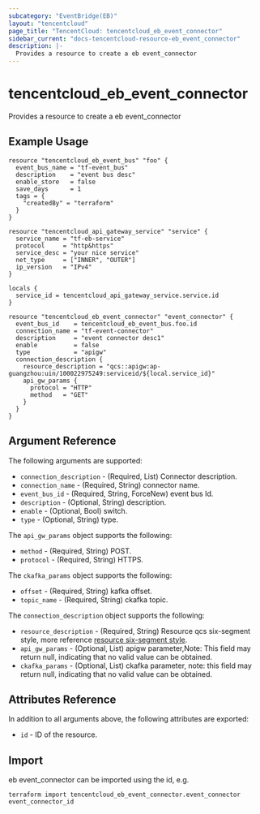 ```yaml
---
subcategory: "EventBridge(EB)"
layout: "tencentcloud"
page_title: "TencentCloud: tencentcloud_eb_event_connector"
sidebar_current: "docs-tencentcloud-resource-eb_event_connector"
description: |-
  Provides a resource to create a eb event_connector
---
```


# tencentcloud_eb_event_connector

Provides a resource to create a eb event_connector

## Example Usage

```hcl
resource "tencentcloud_eb_event_bus" "foo" {
  event_bus_name = "tf-event_bus"
  description    = "event bus desc"
  enable_store   = false
  save_days      = 1
  tags = {
    "createdBy" = "terraform"
  }
}

resource "tencentcloud_api_gateway_service" "service" {
  service_name = "tf-eb-service"
  protocol     = "http&https"
  service_desc = "your nice service"
  net_type     = ["INNER", "OUTER"]
  ip_version   = "IPv4"
}

locals {
  service_id = tencentcloud_api_gateway_service.service.id
}

resource "tencentcloud_eb_event_connector" "event_connector" {
  event_bus_id    = tencentcloud_eb_event_bus.foo.id
  connection_name = "tf-event-connector"
  description     = "event connector desc1"
  enable          = false
  type            = "apigw"
  connection_description {
    resource_description = "qcs::apigw:ap-guangzhou:uin/100022975249:serviceid/${local.service_id}"
    api_gw_params {
      protocol = "HTTP"
      method   = "GET"
    }
  }
}
```

## Argument Reference

The following arguments are supported:

* `connection_description` - (Required, List) Connector description.
* `connection_name` - (Required, String) connector name.
* `event_bus_id` - (Required, String, ForceNew) event bus Id.
* `description` - (Optional, String) description.
* `enable` - (Optional, Bool) switch.
* `type` - (Optional, String) type.

The `api_gw_params` object supports the following:

* `method` - (Required, String) POST.
* `protocol` - (Required, String) HTTPS.

The `ckafka_params` object supports the following:

* `offset` - (Required, String) kafka offset.
* `topic_name` - (Required, String) ckafka  topic.

The `connection_description` object supports the following:

* `resource_description` - (Required, String) Resource qcs six-segment style, more reference [resource six-segment style](https://cloud.tencent.com/document/product/598/10606).
* `api_gw_params` - (Optional, List) apigw parameter,Note: This field may return null, indicating that no valid value can be obtained.
* `ckafka_params` - (Optional, List) ckafka parameter, note: this field may return null, indicating that no valid value can be obtained.

## Attributes Reference

In addition to all arguments above, the following attributes are exported:

* `id` - ID of the resource.



## Import

eb event_connector can be imported using the id, e.g.

```
terraform import tencentcloud_eb_event_connector.event_connector event_connector_id
```

